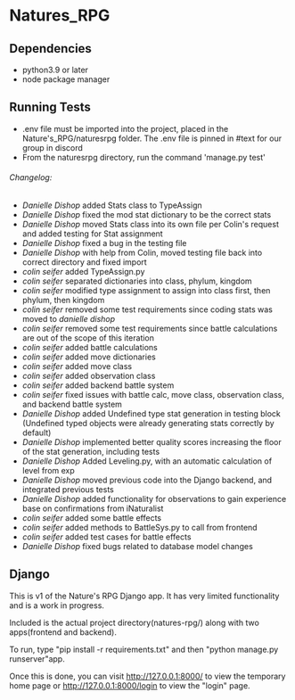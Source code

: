# Natures_RPG

## Dependencies
- python3.9 or later
- node package manager

## Running Tests
- .env file must be imported into the project, placed in the Nature's_RPG/naturesrpg folder. The .env file is pinned in #text for our group in discord
- From the naturesrpg directory, run the command 'manage.py test'

###### Changelog:
- *Danielle Dishop* added Stats class to TypeAssign
- *Danielle Dishop* fixed the mod stat dictionary to be the correct stats
- *Danielle Dishop* moved Stats class into its own file per Colin's request and added testing for Stat assignment
- *Danielle Dishop* fixed a bug in the testing file
- *Danielle Dishop* with help from Colin, moved testing file back into correct directory and fixed import
- *colin seifer* added TypeAssign.py
- *colin seifer* separated dictionaries into class, phylum, kingdom
- *colin seifer* modified type assignment to assign into class first, then phylum, then kingdom
- *colin seifer* removed some test requirements since coding stats was moved to *danielle dishop*
- *colin seifer* removed some test requirements since battle calculations are out of the scope of this iteration
- *colin seifer* added battle calculations
- *colin seifer* added move dictionaries
- *colin seifer* added move class
- *colin seifer* added observation class
- *colin seifer* added backend battle system
- *colin seifer* fixed issues with battle calc, move class, observation class, and backend battle system
- *Danielle Dishop* added Undefined type stat generation in testing block (Undefined typed objects were already generating stats correctly by default)
- *Danielle Dishop* implemented better quality scores increasing the floor of the stat generation, including tests
- *Danielle Dishop* Added Leveling.py, with an automatic calculation of level from exp
- *Danielle Dishop* moved previous code into the Django backend, and integrated previous tests
- *Danielle Dishop* added functionality for observations to gain experience base on confirmations from iNaturalist
- *colin seifer* added some battle effects
- *colin seifer* added methods to BattleSys.py to call from frontend
- *colin seifer* added test cases for battle effects
- *Danielle Dishop* fixed bugs related to database model changes


## Django

This is v1 of the Nature's RPG Django app. It has very limited functionality and is a work in progress.

Included is the actual project directory(natures-rpg/) along with two apps(frontend and backend).

To run, type "pip install -r requirements.txt" and then "python manage.py runserver"app.

Once this is done, you can visit http://127.0.0.1:8000/ to view the temporary home page or
http://127.0.0.1:8000/login to view the "login" page.
